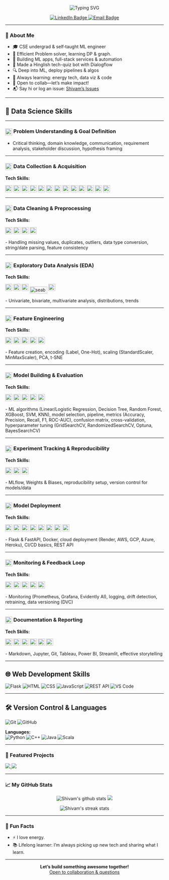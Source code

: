 <p align="center">
  <img src="https://readme-typing-svg.herokuapp.com?font=Fira+Code&size=28&pause=1000&color=F7931E&center=true&vCenter=true&multiline=true&width=700&lines=Hey%2C+I'm+Shivam+Shukla+%F0%9F%91%8B;ML+Engineer+%7C+Full-Stack+Explorer+%7C+Energy+Enthusiast+%E2%9A%A1%EF%B8%8F" alt="Typing SVG" />
</p>

<p align="center">
  <a href="https://www.linkedin.com/in/shivam-shukla-a462b3223/" target="_blank" rel="noreferrer">
    <img src="https://img.shields.io/badge/LinkedIn-Connect-0A66C2?logo=linkedin&logoColor=white&style=for-the-badge" alt="LinkedIn Badge"/>
  </a>
  <a href="mailto:shivamshuklass661@gmail.com" target="_blank" rel="noreferrer">
    <img src="https://img.shields.io/badge/Email-Say%20Hi-D14836?logo=gmail&logoColor=white&style=for-the-badge" alt="Email Badge"/>
  </a>
</p>

---

### 👋 About Me

- 🎓 CSE undergrad & self‐taught ML engineer  
- 🎯 Efficient Problem solver, learning DP & graph.
- 🚀 Building ML apps, full-stack services & automation  
- 🤖 Made a Hinglish tech-quiz bot with Dialogflow  
- 🔍 Deep into ML, deploy pipelines & algos  
- 🌱 Always learning: energy tech, data viz & code  
- 🤝 Open to collab—let’s make impact!  
- 📬 Say hi or log an issue: [Shivam’s Issues](https://github.com/Shivam-Shukla/Shivam-Shukla/issues)

---
## 🧠 Data Science Skills

---

### <img src="https://img.icons8.com/color/48/000000/idea-sharing.png" width="22" valign="middle"/> Problem Understanding & Goal Definition
- Critical thinking, domain knowledge, communication, requirement analysis, stakeholder discussion, hypothesis framing

---

### <img src="https://img.icons8.com/color/48/000000/download-from-cloud.png" width="22" valign="middle"/> Data Collection & Acquisition
**Tech Skills:**
<p>
  <img src="https://img.icons8.com/color/48/000000/python.png" width="22" title="Python"/>
  <img src="https://img.icons8.com/color/48/000000/selenium-test-automation.png" width="22" title="Selenium"/>
  <img src="https://raw.githubusercontent.com/simple-icons/simple-icons/develop/icons/scrapy.svg" width="22" title="Scrapy"/>
  <img src="https://raw.githubusercontent.com/simple-icons/simple-icons/develop/icons/beautifulsoup.svg" width="22" title="BeautifulSoup"/>
  <img src="https://img.icons8.com/fluency/48/000000/api.png" width="22" title="APIs"/>
  <img src="https://img.icons8.com/color/48/000000/mysql-logo.png" width="22" title="SQL"/>
  <img src="https://img.icons8.com/fluency/48/000000/amazon-web-services.png" width="22" title="AWS"/>
  <img src="https://img.icons8.com/color/48/000000/google-cloud.png" width="22" title="GCP"/>
  <img src="https://img.icons8.com/color/48/000000/microsoft-azure.png" width="22" title="Azure"/>
  <img src="https://img.icons8.com/ios/50/000000/csv.png" width="22" title="CSV"/>
  <img src="https://img.icons8.com/color/48/000000/microsoft-excel-2019--v1.png" width="22" title="Excel"/>
  <img src="https://img.icons8.com/color/48/000000/json--v1.png" width="22" title="JSON"/>
  <img src="https://img.icons8.com/ios/50/000000/xml.png" width="22" title="XML"/>
</p>

---

### <img src="https://img.icons8.com/color/48/000000/broom.png" width="22" valign="middle"/> Data Cleaning & Preprocessing
**Tech Skills:**
<p>
  <img src="https://img.icons8.com/color/48/000000/python.png" width="22" title="Python"/>
  <img src="https://raw.githubusercontent.com/simple-icons/simple-icons/develop/icons/pandas.svg" width="22" title="pandas"/>
  <img src="https://img.icons8.com/color/48/000000/numpy.png" width="22" title="numpy"/>
  <img src="https://img.icons8.com/ios/50/000000/regular-expression.png" width="22" title="Regex"/>
</p>
- Handling missing values, duplicates, outliers, data type conversion, string/date parsing, feature consistency

---

### <img src="https://img.icons8.com/color/48/000000/combo-chart--v1.png" width="22" valign="middle"/> Exploratory Data Analysis (EDA)
**Tech Skills:**
<p>
  <img src="https://raw.githubusercontent.com/simple-icons/simple-icons/develop/icons/pandas.svg" width="22" title="pandas"/>
  <img src="https://img.icons8.com/color/48/000000/statistics.png" width="22" title="Statistics"/>
  <img src="https://img.icons8.com/color/48/000000/matplotlib.png" width="22" title="matplotlib"/>
  <img src="https://seaborn.pydata.org/_static/logo-wide-lightbg.svg" width="55" height="22" title="seaborn" style="vertical-align:middle"/>
  <img src="https://img.icons8.com/color/48/000000/plotly.png" width="22" title="Plotly"/>
</p>
- Univariate, bivariate, multivariate analysis, distributions, trends

---

### <img src="https://img.icons8.com/color/48/000000/engineering.png" width="22" valign="middle"/> Feature Engineering
**Tech Skills:**
<p>
  <img src="https://img.icons8.com/color/48/000000/python.png" width="22" title="Python"/>
  <img src="https://raw.githubusercontent.com/simple-icons/simple-icons/develop/icons/pandas.svg" width="22" title="pandas"/>
  <img src="https://img.icons8.com/color/48/000000/numpy.png" width="22" title="numpy"/>
  <img src="https://img.icons8.com/ios/50/000000/scale.png" width="22" title="Scaling"/>
  <img src="https://img.icons8.com/color/48/000000/ai.png" width="22" title="Dimensionality Reduction"/>
</p>
- Feature creation, encoding (Label, One-Hot), scaling (StandardScaler, MinMaxScaler), PCA, t-SNE

---

### <img src="https://img.icons8.com/color/48/000000/artificial-intelligence.png" width="22" valign="middle"/> Model Building & Evaluation
**Tech Skills:**
<p>
  <img src="https://raw.githubusercontent.com/simple-icons/simple-icons/develop/icons/scikitlearn.svg" width="22" title="scikit-learn"/>
  <img src="https://img.icons8.com/color/48/000000/tensorflow.png" width="22" title="TensorFlow"/>
  <img src="https://keras.io/img/logo.png" width="22" title="Keras"/>
  <img src="https://img.icons8.com/color/48/000000/xgboost.png" width="22" title="XGBoost"/>
  <img src="https://img.icons8.com/color/48/000000/svm.png" width="22" title="SVM"/>
</p>
- ML algorithms (Linear/Logistic Regression, Decision Tree, Random Forest, XGBoost, SVM, KNN), model selection, pipeline, metrics (Accuracy, Precision, Recall, F1, ROC-AUC), confusion matrix, cross-validation, hyperparameter tuning (GridSearchCV, RandomizedSearchCV, Optuna, BayesSearchCV)

---

### <img src="https://img.icons8.com/color/48/000000/test-tube.png" width="22" valign="middle"/> Experiment Tracking & Reproducibility
**Tech Skills:**
<p>
  <img src="https://mlflow.org/images/MLflow-logo-final-black.png" width="22" title="MLflow"/>
  <img src="https://user-images.githubusercontent.com/3375461/104106916-1b2e2e00-528b-11eb-8214-6c5a8a4b6ac9.png" width="22" title="Weights & Biases"/>
  <img src="https://img.icons8.com/color/48/000000/git.png" width="22" title="Git"/>
</p>
- MLflow, Weights & Biases, reproducibility setup, version control for models/data

---

### <img src="https://img.icons8.com/color/48/000000/rocket.png" width="22" valign="middle"/> Model Deployment
**Tech Skills:**
<p>
  <img src="https://img.icons8.com/color/48/000000/flask.png" width="22" title="Flask"/>
  <img src="https://img.icons8.com/color/48/000000/fastapi.png" width="22" title="FastAPI"/>
  <img src="https://img.icons8.com/color/48/000000/docker.png" width="22" title="Docker"/>
  <img src="https://img.icons8.com/fluency/48/000000/amazon-web-services.png" width="22" title="AWS"/>
  <img src="https://img.icons8.com/color/48/000000/google-cloud.png" width="22" title="GCP"/>
  <img src="https://img.icons8.com/color/48/000000/microsoft-azure.png" width="22" title="Azure"/>
  <img src="https://img.icons8.com/color/48/000000/heroku.png" width="22" title="Heroku"/>
  <img src="https://img.icons8.com/fluency/48/000000/api.png" width="22" title="REST API"/>
</p>
- Flask & FastAPI, Docker, cloud deployment (Render, AWS, GCP, Azure, Heroku), CI/CD basics, REST API

---

### <img src="https://img.icons8.com/color/48/000000/monitor--v2.png" width="22" valign="middle"/> Monitoring & Feedback Loop
**Tech Skills:**
<p>
  <img src="https://img.icons8.com/color/48/000000/prometheus-app.png" width="22" title="Prometheus"/>
  <img src="https://img.icons8.com/color/48/000000/grafana.png" width="22" title="Grafana"/>
  <img src="https://raw.githubusercontent.com/evidentlyai/evidently/main/docs/_static/evidently-logo-light.png" width="22" title="Evidently AI"/>
  <img src="https://img.icons8.com/color/48/000000/git.png" width="22" title="Git"/>
  <img src="https://raw.githubusercontent.com/iterative/dvc.org/main/static/img/dvc-logo-black.svg" width="22" title="DVC"/>
</p>
- Monitoring (Prometheus, Grafana, Evidently AI), logging, drift detection, retraining, data versioning (DVC)

---

### <img src="https://img.icons8.com/fluency/48/000000/document.png" width="22" valign="middle"/> Documentation & Reporting
**Tech Skills:**
<p>
  <img src="https://img.icons8.com/ios-filled/50/000000/markdown.png" width="22" title="Markdown"/>
  <img src="https://jupyter.org/assets/homepage/main-logo.svg" width="22" title="Jupyter"/>
  <img src="https://img.icons8.com/color/48/000000/git.png" width="22" title="Git"/>
  <img src="https://img.icons8.com/color/48/000000/tableau-software.png" width="22" title="Tableau"/>
  <img src="https://img.icons8.com/color/48/000000/power-bi.png" width="22" title="Power BI"/>
  <img src="https://streamlit.io/images/brand/streamlit-mark-color.png" width="22" title="Streamlit"/>
</p>
- Markdown, Jupyter, Git, Tableau, Power BI, Streamlit, effective storytelling

---

## 🌐 Web Development Skills

<p>
  <img alt="Flask" src="https://img.shields.io/badge/Flask-000000?style=flat-square&logo=flask&logoColor=white"/>
  <img alt="HTML" src="https://img.shields.io/badge/HTML5-E34F26?style=flat-square&logo=html5&logoColor=white"/>
  <img alt="CSS" src="https://img.shields.io/badge/CSS3-1572B6?style=flat-square&logo=css3&logoColor=white"/>
  <img alt="JavaScript" src="https://img.shields.io/badge/JavaScript-F7DF1E?style=flat-square&logo=javascript&logoColor=black"/>
  <img alt="REST API" src="https://img.shields.io/badge/REST-02569B?style=flat-square&logo=fastapi&logoColor=white"/>
  <img alt="VS Code" src="https://img.shields.io/badge/VSCode-007ACC?style=flat-square&logo=visual-studio-code&logoColor=white"/>
</p>

---

## 🛠️ Version Control & Languages

<p>
  <img alt="Git" src="https://img.shields.io/badge/Git-F05032?style=flat-square&logo=git&logoColor=white"/>
  <img alt="GitHub" src="https://img.shields.io/badge/GitHub-181717?style=flat-square&logo=github&logoColor=white"/>
</p>

**Languages:**  
<img alt="Python" src="https://img.shields.io/badge/Python-8%2F10-3776AB?style=flat-square&logo=python&logoColor=white"/>
<img alt="C++" src="https://img.shields.io/badge/C++-10%2F10-00599C?style=flat-square&logo=c%2B%2B&logoColor=white"/>
<img alt="Java" src="https://img.shields.io/badge/Java-7%2F10-007396?style=flat-square&logo=java&logoColor=white"/>
<img alt="Scala" src="https://img.shields.io/badge/Scala-6%2F10-DC322F?style=flat-square&logo=scala&logoColor=white"/>

---

### 🚩 Featured Projects

<a href="https://github.com/Shivam-Shukl/200-Days-ML-Theory-Full-Stack-ML-Development-Challenge">
  <img src="https://github-readme-stats.vercel.app/api/pin/?username=Shivam-Shukl&repo=200-Days-ML-Theory-Full-Stack-ML-Development-Challenge&theme=buefy" />
</a>
<a href="https://github.com/Shivam-Shukl/Tech_questions_Bot">
  <img src="https://github-readme-stats.vercel.app/api/pin/?username=Shivam-Shukl&repo=Tech_questions_Bot&theme=buefy" />
</a>

---

### 📈 My GitHub Stats

<p align="center">
  <img src="https://github-readme-stats.vercel.app/api?username=Shivam-Shukl&show_icons=true&theme=buefy&hide_border=true" alt="Shivam's github stats"/>
  <img src="https://github-readme-stats.vercel.app/api/top-langs/?username=Shivam-Shukl&layout=compact&theme=buefy&hide_border=true"/>
</p>

<p align="center">
  <img src="https://streak-stats.demolab.com?user=Shivam-Shukl&theme=buefy&hide_border=true" alt="Shivam's streak stats"/>
</p>

---

### 🌟 Fun Facts

- ⚡ I love energy.
- 📚 Lifelong learner: I’m always picking up new tech and sharing what I learn.

---

<p align="center">
  <b>Let’s build something awesome together!</b>
  <br/>
  <a href="https://github.com/Shivam-Shukl/Shivam-Shukla/issues">Open to collaboration & questions</a>
</p>
